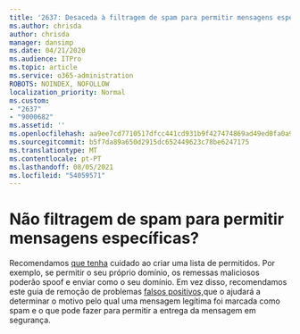 ```yaml
---
title: '2637: Desaceda à filtragem de spam para permitir mensagens específicas?'
ms.author: chrisda
author: chrisda
manager: dansimp
ms.date: 04/21/2020
ms.audience: ITPro
ms.topic: article
ms.service: o365-administration
ROBOTS: NOINDEX, NOFOLLOW
localization_priority: Normal
ms.custom:
- "2637"
- "9000682"
ms.assetid: ''
ms.openlocfilehash: aa9ee7cd7710517dfcc441cd931b9f427474869ad49ed0fa0a91a06e06682ed7
ms.sourcegitcommit: b5f7da89a650d2915dc652449623c78be6247175
ms.translationtype: MT
ms.contentlocale: pt-PT
ms.lasthandoff: 08/05/2021
ms.locfileid: "54059571"
---
```

# <a name="bypass-spam-filtering-to-allow-specific-messages"></a>Não filtragem de spam para permitir mensagens específicas?

Recomendamos [que tenha](https://docs.microsoft.com/exchange/troubleshoot/antispam/cautions-against-bypassing-spam-filters) cuidado ao criar uma lista de permitidos. Por exemplo, se permitir o seu próprio domínio, os remessas maliciosos poderão spoof e enviar como o seu domínio.  Em vez disso, recomendamos este guia de remoção de problemas [falsos positivos,](https://docs.microsoft.com/microsoft-365/security/office-365-security/anti-spam-protection)que o ajudará a determinar o motivo pelo qual uma mensagem legítima foi marcada como spam e o que pode fazer para permitir a entrega da mensagem em segurança.
